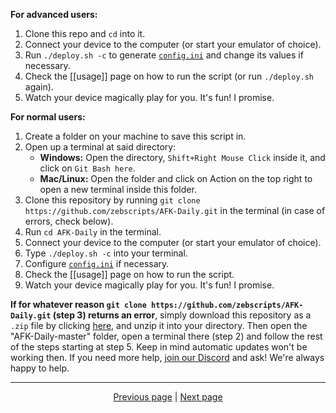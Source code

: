 **For advanced users:**

1. Clone this repo and `cd` into it.
2. Connect your device to the computer (or start your emulator of choice).
3. Run `./deploy.sh -c` to generate [`config.ini`](https://github.com/zebscripts/AFK-Daily/wiki/Config) and change its values if necessary.
4. Check the [[usage]] page on how to run the script (or run `./deploy.sh` again).
5. Watch your device magically play for you. It's fun! I promise.

**For normal users:**

1. Create a folder on your machine to save this script in.
2. Open up a terminal at said directory:
   - **Windows:** Open the directory, `Shift+Right Mouse Click` inside it, and click on `Git Bash here`.
   - **Mac/Linux:** Open the folder and click on Action on the top right to open a new terminal inside this folder.
3. Clone this repository by running `git clone https://github.com/zebscripts/AFK-Daily.git` in the terminal (in case of errors, check below).
4. Run `cd AFK-Daily` in the terminal.
5. Connect your device to the computer (or start your emulator of choice).
6. Type `./deploy.sh -c` into your terminal.
7. Configure [`config.ini`](https://github.com/zebscripts/AFK-Daily/wiki/Config) if necessary.
8. Check the [[usage]] page on how to run the script.
9. Watch your device magically play for you. It's fun! I promise.

**If for whatever reason `git clone https://github.com/zebscripts/AFK-Daily.git` (step 3) returns an error**, simply download this repository as a `.zip` file by clicking [here](https://github.com/zebscripts/AFK-Daily/archive/refs/heads/master.zip), and unzip it into your directory. Then open the "AFK-Daily-master" folder, open a terminal there (step 2) and follow the rest of the steps starting at step 5. Keep in mind automatic updates won't be working then. If you need more help, [join our Discord](https://discord.gg/Fq2cfqjp8D) and ask! We're always happy to help.

<hr>

<div align="center">
<a href="https://github.com/zebscripts/AFK-Daily/wiki/Tools">Previous page</a>
|
<a href="https://github.com/zebscripts/AFK-Daily/wiki/Config">Next page</a>
</div>
